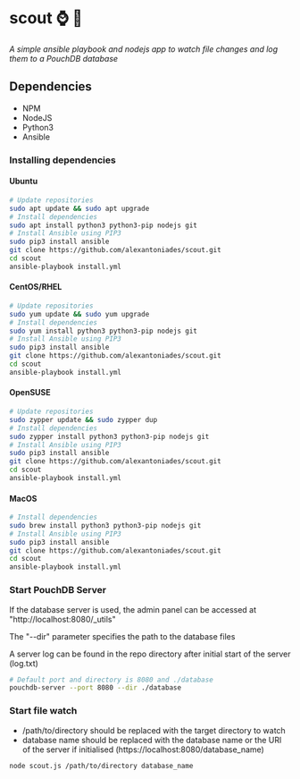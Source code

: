 # scout :watch: :telescope:

*A simple ansible playbook and nodejs app to watch file changes and log them to a PouchDB database*

## Dependencies
* NPM
* NodeJS
* Python3
* Ansible

### Installing dependencies
#### Ubuntu
```bash
# Update repositories
sudo apt update && sudo apt upgrade
# Install dependencies 
sudo apt install python3 python3-pip nodejs git
# Install Ansible using PIP3
sudo pip3 install ansible
git clone https://github.com/alexantoniades/scout.git
cd scout
ansible-playbook install.yml
```
#### CentOS/RHEL
```bash
# Update repositories
sudo yum update && sudo yum upgrade
# Install dependencies 
sudo yum install python3 python3-pip nodejs git
# Install Ansible using PIP3
sudo pip3 install ansible
git clone https://github.com/alexantoniades/scout.git
cd scout
ansible-playbook install.yml
```
#### OpenSUSE
```bash
# Update repositories
sudo zypper update && sudo zypper dup
# Install dependencies 
sudo zypper install python3 python3-pip nodejs git
# Install Ansible using PIP3
sudo pip3 install ansible
git clone https://github.com/alexantoniades/scout.git
cd scout
ansible-playbook install.yml
```
#### MacOS
```bash
# Install dependencies 
sudo brew install python3 python3-pip nodejs git
# Install Ansible using PIP3
sudo pip3 install ansible
git clone https://github.com/alexantoniades/scout.git
cd scout
ansible-playbook install.yml
```

### Start PouchDB Server
If the database server is used, the admin panel can be accessed at "http://localhost:8080/_utils"

The "--dir" parameter specifies the path to the database files

A server log can be found in the repo directory after initial start of the server (log.txt)
```bash
# Default port and directory is 8080 and ./database
pouchdb-server --port 8080 --dir ./database
```

### Start file watch
* /path/to/directory should be replaced with the target directory to watch
* database name should be replaced with the database name or the URl of the server if initialised (https://localhost:8080/database_name)
```bash
node scout.js /path/to/directory database_name
```
